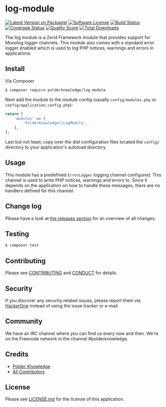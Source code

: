 # log-module

[![Latest Version on Packagist][ico-version]][link-packagist]
[![Software License][ico-license]](LICENSE.md)
[![Build Status][ico-travis]][link-travis]
[![Coverage Status][ico-scrutinizer]][link-scrutinizer]
[![Quality Score][ico-code-quality]][link-code-quality]
[![Total Downloads][ico-downloads]][link-downloads]

The log module is a Zend Framework module that provides support for Monolog logger channels. This module also comes
with a standard error logger enabled which is used to log PHP notices, warnings and errors in applications.

## Install

Via Composer

``` bash
$ composer require polderknowledge/log-module
```

Next add the module to the module config (usually `config/modules.php` or `config/application.config.php`):

```php
return [
    'modules' => [
        'PolderKnowledge\\LogModule',
    ],
];
```

Last but not least, copy over the dist configuration files located the `config/` directory to
your application's autoload directory.


## Usage

This module has a predefined `ErrorLogger` logging channel configured. This channel is used to write PHP notices, 
warnings and errors to. Since it depends on the application on how to handle these messages, there are no handlers 
defined for this channel.

## Change log

Please have a look at [the releases section](link-releases) for an overview of all changes.

## Testing

``` bash
$ composer test
```

## Contributing

Please see [CONTRIBUTING](CONTRIBUTING.md) and [CONDUCT](CONDUCT.md) for details.

## Security

If you discover any security related issues, please report them via [HackerOne](https://hackerone.com/polderknowledge) 
instead of using the issue tracker or e-mail.

## Community

We have an IRC channel where you can find us every now and then. We're on the Freenode network in the
channel #polderknowledge.

## Credits

- [Polder Knowledge][link-author]
- [All Contributors][link-contributors]

## License

Please see [LICENSE.md][link-license] for the license of this application.

[ico-version]: https://img.shields.io/packagist/v/polderknowledge/log-module.svg?style=flat-square
[ico-license]: https://img.shields.io/badge/license-MIT-brightgreen.svg?style=flat-square
[ico-travis]: https://img.shields.io/travis/polderknowledge/log-module/master.svg?style=flat-square
[ico-scrutinizer]: https://img.shields.io/scrutinizer/coverage/g/polderknowledge/log-module.svg?style=flat-square
[ico-code-quality]: https://img.shields.io/scrutinizer/g/polderknowledge/log-module.svg?style=flat-square
[ico-downloads]: https://img.shields.io/packagist/dt/polderknowledge/log-module.svg?style=flat-square

[link-releases]: https://github.com/polderknowledge/log-module/releases
[link-packagist]: https://packagist.org/packages/polderknowledge/log-module
[link-travis]: https://travis-ci.org/polderknowledge/log-module
[link-scrutinizer]: https://scrutinizer-ci.com/g/polderknowledge/log-module/code-structure
[link-code-quality]: https://scrutinizer-ci.com/g/polderknowledge/log-module
[link-downloads]: https://packagist.org/packages/polderknowledge/log-module
[link-author]: https://polderknowledge.com
[link-contributors]: ../../contributors
[link-license]: LICENSE.md
